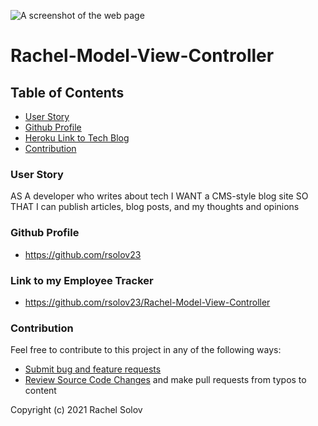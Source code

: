 ![A screenshot of the web page](./images/ss2.jpg)

# Rachel-Model-View-Controller

## Table of Contents

- [User Story](#user-story)
- [Github Profile](#github-profile)
- [Heroku Link to Tech Blog](#heroku-link-to-tech-blog)
- [Contribution](#contribution)

### **User Story**

AS A developer who writes about tech
I WANT a CMS-style blog site
SO THAT I can publish articles, blog posts, and my thoughts and opinions

### **Github Profile**

- https://github.com/rsolov23

### **Link to my Employee Tracker**

- https://github.com/rsolov23/Rachel-Model-View-Controller

### **Contribution**

Feel free to contribute to this project in any of the following ways:

- [Submit bug and feature requests](https://github.com/rsolov23/Rachel-Model-View-Controller/issues)
- [Review Source Code Changes](https://github.com/rsolov23/Rachel-Model-View-Controller/pulls) and make pull requests from typos to content

Copyright (c) 2021 Rachel Solov
